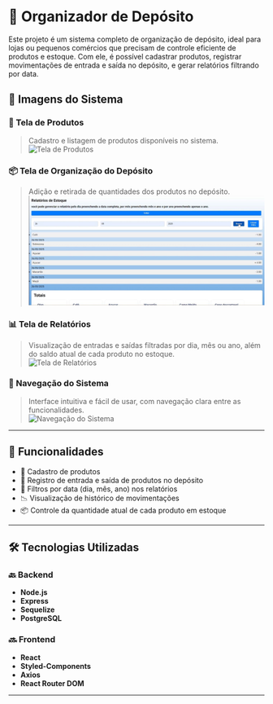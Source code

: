 # 🏢 Organizador de Depósito

Este projeto é um sistema completo de organização de depósito, ideal para lojas ou pequenos comércios que precisam de controle eficiente de produtos e estoque. Com ele, é possível cadastrar produtos, registrar movimentações de entrada e saída no depósito, e gerar relatórios filtrando por data.

## 📸 Imagens do Sistema

### 🧾 Tela de Produtos  
> Cadastro e listagem de produtos disponíveis no sistema.  
![Tela de Produtos](https://link-da-imagem-produtos.png)

### 📦 Tela de Organização do Depósito  
> Adição e retirada de quantidades dos produtos no depósito.  
![Tela de Organização do Depósito](https://github.com/lukas050490/estoque-app/blob/main/public/git-estoque.png?raw=true)


### 📊 Tela de Relatórios  
> Visualização de entradas e saídas filtradas por dia, mês ou ano, além do saldo atual de cada produto no estoque.  
![Tela de Relatórios](https://link-da-imagem-relatorios.png)

### 🧭 Navegação do Sistema  
> Interface intuitiva e fácil de usar, com navegação clara entre as funcionalidades.  
![Navegação do Sistema](https://link-da-imagem-navegacao.png)

---

## 🚀 Funcionalidades

- 📁 Cadastro de produtos
- 🔁 Registro de entrada e saída de produtos no depósito
- 📆 Filtros por data (dia, mês, ano) nos relatórios
- 📉 Visualização de histórico de movimentações
- 📦 Controle da quantidade atual de cada produto em estoque

---

## 🛠️ Tecnologias Utilizadas

### 🔙 Backend
- **Node.js**
- **Express**
- **Sequelize**
- **PostgreSQL**

### 🔜 Frontend
- **React**
- **Styled-Components**
- **Axios**
- **React Router DOM**

---


